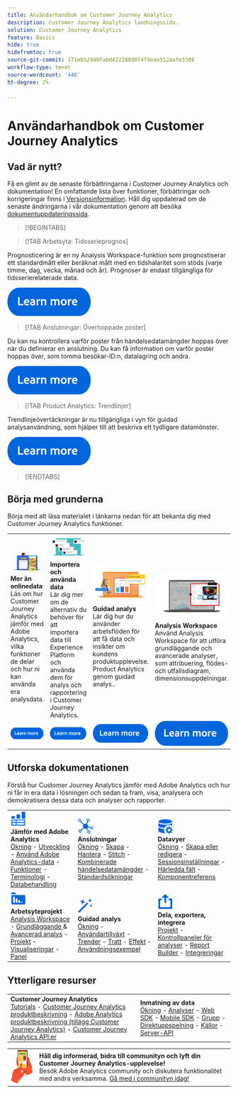 ```yaml
---
title: Användarhandbok om Customer Journey Analytics
description: Customer Journey Analytics landningssida.
solution: Customer Journey Analytics
feature: Basics
hide: true
hidefromtoc: true
source-git-commit: 171eb52940fabd422288d0f4f9eae512aafe3308
workflow-type: tm+mt
source-wordcount: '446'
ht-degree: 2%

---
```


# Användarhandbok om Customer Journey Analytics


## Vad är nytt?

Få en glimt av de senaste förbättringarna i Customer Journey Analytics och dokumentation! En omfattande lista över funktioner, förbättringar och korrigeringar finns i [Versionsinformation](../release-notes/latest.md). Håll dig uppdaterad om de senaste ändringarna i vår dokumentation genom att besöka [dokumentuppdateringssida](../release-notes/doc-changes.md).

>[!BEGINTABS]

>[!TAB Arbetsyta: Tidsserieprognos]

Prognosticering är en ny Analysis Workspace-funktion som prognostiserar ett standardmått eller beräknat mått med en tidshalaritet som stöds (varje timme, dag, vecka, månad och år). Prognoser är endast tillgängliga för tidsserierelaterade data.

[![image](assets/learn-more-button.svg)](../analysis-workspace/export/export-cloud.md)

>[!TAB Anslutningar: Överhoppade poster]

Du kan nu kontrollera varför poster från händelsedatamängder hoppas över när du definierar en anslutning. Du kan få information om varför poster hoppas över, som tomma besökar-ID:n, datalagring och andra.

[![image](assets/learn-more-button.svg)](/help/connections/manage-connections.md)

>[!TAB Product Analytics: Trendlinjer]

Trendlinjeövertäckningar är nu tillgängliga i vyn för guidad analysanvändning, som hjälper till att beskriva ett tydligare datamönster.

[![image](assets/learn-more-button.svg)](/help/guided-analysis/types/usage.md)

>[!ENDTABS]

## Börja med grunderna

Börja med att läsa materialet i länkarna nedan för att bekanta dig med Customer Journey Analytics funktioner.

<table style="table-layout:fixed">
  <tr style="border: 0;">
    <td>
    <a href="/help/getting-started/aa-vs-cja/overview.md"><img src="./assets/aa-vs-cja.png"></a>
    <div><strong>Mer än onlinedata</strong><br/>Läs om hur Customer Journey Analytics jämför med Adobe Analytics, vilka funktioner de delar och hur ni kan använda era analysdata.</div>
    </td>
    <td>
    <a href="/help/data-ingestion/data-ingestion.md"><img src="./assets/data-ingestion.png"></a>
    <div><strong>Importera och använda data</strong><br/>Lär dig mer om de alternativ du behöver för att importera data till Experience Platform och använda dem för analys och rapportering i Customer Journey Analytics.</div>
    </td>
    <td>
    <a href="/help/guided-analysis/overview.md"><img src="./assets/product-analytics.png"></a>
    <div><strong>Guidad analys</strong><br/>Lär dig hur du använder arbetsflöden för att få data och insikter om kundens produktupplevelse. Product Analytics genom guidad analys..
    </div>
    </td>
    <td>
    <a href="/help/analysis-workspace/home.md"><img src="./assets/workspace.png"></a>
    <div><strong>Analysis Workspace</strong><br/>Använd Analysis Workspace för att utföra grundläggande och avancerade analyser, som attribuering, flödes- och utfallsdiagram, dimensionsuppdelningar.</div>
    </td>
  </tr>
  <tr style="border: 0;">
    <td align="center"><a href="/help/getting-started/aa-vs-cja/overview.md"><img src="./assets/learn-more-button.svg"></a></td>
    <td align="center"><a href="/help/data-ingestion/data-ingestion.md"><img src="./assets/learn-more-button.svg"></a></td>
    <td align="center"><a href="/help/guided-analysis/overview.md"><img src="./assets/learn-more-button.svg"></a></td>
    <td align="center"><a href="/help/analysis-workspace/home.md"><img src="./assets/learn-more-button.svg"></a></td>
    </tr>
</table>

## Utforska dokumentationen

Förstå hur Customer Journey Analytics jämför med Adobe Analytics och hur ni får in era data i lösningen och sedan ta fram, visa, analysera och demokratisera dessa data och analyser och rapporter.

<table style="table-layout:auto">
  <tr style="border: 0;">
    <td>
      <img src="./assets/analytics.svg" width="35px"><br/>
      <strong>Jämför med Adobe Analytics</strong><br/><a href="/help/getting-started/aa-vs-cja/overview.md">Ökning</a> - <a href="/help/getting-started/aa-to-cja.md">Utveckling</a> - <a href="/help/getting-started/aa-vs-cja/aa-data-in-cja.md">Använd Adobe Analytics-data</a> - <a href="/help/getting-started/aa-vs-cja/cja-aa.md">Funktioner</a> - <a href="/help/getting-started/aa-vs-cja/terminology.md">Terminologi</a> - <a href="/help/getting-started/aa-vs-cja/data-processing-comparisons.md">Databehandling</a>
    </td>
    <td>
      <img src="./assets/connections.svg" width="35px"><br/>
      <strong>Anslutningar</strong><br/><a href="/help/connections/overview.md">Ökning</a> - <a href="/help/connections/create-connection.md">Skapa</a> - <a href="/help/connections/manage-connections.md">Hantera</a> - <a href="/help/stitching/overview.md">Stitch</a> - <a href="/help/connections/combined-dataset.md">Kombinerade händelsedatamängder</a> - <a href="/help/connections/standard-lookups.md">Standardsökningar</a>
    </td>
     <td>
      <img src="./assets/dataviews.svg" width="35px"><br/>
      <strong>Datavyer</strong><br/><a href="/help/data-views/data-views.md">Ökning</a> - <a href="/help/data-views/create-dataview.md">Skapa eller redigera</a> - <a href="/help/data-views/session-settings.md">Sessionsinställningar</a> - <a href="/help/data-views/derived-fields/derived-fields.md">Härledda fält</a> - <a href="/help/data-views/component-reference.md">Komponentreferens</a>
    </td>

</tr>
  <tr style="border: 0;">
    <td>
      <img src="./assets/workspace.svg" width="35px"><br/>
      <strong>Arbetsyteprojekt</strong><br/><a href="/help/analysis-workspace/home.md">Analysis Workspace</a> - <a href="/help/analysis-workspace/perform-basic-analysis.md">Grundläggande </a> &amp; <a href="/help/analysis-workspace/perform-adv-analysis.md">Avancerad analys</a> - <a href="/help/analysis-workspace/build-workspace-project/freeform-overview.md">Projekt</a> - <a href="/help/analysis-workspace/visualizations/freeform-analysis-visualizations.md">Visualiseringar</a> - <a href="/help/analysis-workspace/c-panels/freeform-panel.md">Panel</a>
    </td>
    <td>
      <img src="./assets/guided-analysis.svg" width="35px"><br/>
      <strong>Guidad analys</strong><br/><a href="/help/guided-analysis/overview.md">Ökning</a> - <a href="/help/guided-analysis/types/active.md">Användartillväxt</a> - <a href="/help/guided-analysis/types/usage.md">Trender</a> - <a href="/help/guided-analysis/types/friction.md">Tratt</a> - <a href="/help/guided-analysis/types/release.md">Effekt</a> - <a href="/help/guided-analysis/industry-use-cases.md">Användningsexempel</a>
    </td>
    <td>
      <img src="./assets/share.svg" width="35px"><br/>
      <strong>Dela, exportera, integrera</strong><br/><a href="/help/analysis-workspace/curate-share/share-projects.md">Projekt</a> - <a href="/help/mobile-app/home.md">Kontrollpaneler för analyser</a> - <a href="/help/report-builder/report-buider-overview.md">Report Builder</a>  - <a href="/help/integrations/overview.md">Integreringar</a>
    </td>
  </tr>
</table>

## Ytterligare resurser

<table style="table-layout:fixed"><tr style="border: 0;">
<td><strong>Customer Journey Analytics</strong><br/>
<a href="https://experienceleague.adobe.com/docs/customer-journey-analytics-learn/tutorials/overview.html" target="_blank">Tutorials</a> - <a href="https://helpx.adobe.com/legal/product-descriptions/customer-journey-analytics.html" target="_blank">Customer Journey Analytics produktbeskrivning</a> - <a href="https://helpx.adobe.com/legal/product-descriptions/adobe-analytics-addon-customer-journey-analytics.html" target="_blank">Adobe Analytics produktbeskrivning (tillägg Customer Journey Analytics)</a> - <a href="https://developer.adobe.com/cja-apis/docs/" target="_blank">Customer Journey Analytics API:er</a>
</td>
<td><strong>Inmatning av data</strong><br/><a href="/help/data-ingestion/data-ingestion.md">Ökning</a> - <a href="/help/data-ingestion/analytics.md">Analyser</a> - <a href="/help/data-ingestion/aepwebsdk.md">Web SDK</a> - <a href="/help/data-ingestion/aepmobilesdk.md">Mobile SDK</a> - <a href="/help/data-ingestion/aepmobilesdk.md">Grupp</a> - <a href="/help/data-ingestion/streaming.md">Direktuppspelning</a> - <a href="/help/data-ingestion/sources.md">Källor</a> - <a href="/help/data-ingestion/serverapi.md">Server-API</a>
</td>
</tr></table>


<table style="table-layout:auto" class="tablelayout-is-fixed"><tbody><tr style="border: 0;"><td><img src="./assets/newsletter.png"></td><td>
<b>Håll dig informerad, bidra till communityn och lyft din Customer Journey Analytics-upplevelse!</b><br>Besök Adobe Analytics community och diskutera funktionalitet med andra verksamma. <a href="https://experienceleaguecommunities.adobe.com/t5/adobe-analytics/ct-p/adobe-analytics-community">Gå med i communityn idag!</a></td></tr></tbody></table>
